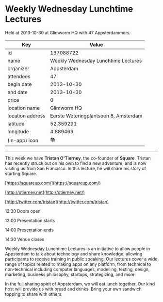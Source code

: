 # Weekly Wednesday Lunchtime Lectures
Held at 2013-10-30 at Glimworm HQ with 47 Appsterdammers.
        
|Key|Value
|---|---|
|id|[137088722](https://www.meetup.com/appsterdam/events/137088722/)|
|name|Weekly Wednesday Lunchtime Lectures|
|organizer|Appsterdam|
|attendees|47|
|begin date|2013-10-30|
|end date|2013-10-30|
|price|0|
|location name|Glimworm HQ|
|location address|Eerste Weteringplantsoen 8, Amsterdam|
|latitude|52.359291|
|longitude|4.889469|
|(in-app) icon|📚|

---

This week we have **Tristan O'Tierney**, the co-founder of **Square**. Tristan has recently struck out on his own to find a new adventure, and is now visiting us from San Francisco. In this lecture, he will share his story of starting Square.

[https://squareup.com/](https://squareup.com/)

[http://otierney.net](http://otierney.net/)

[http://twitter.com/tristan](http://twitter.com/tristan)

12:30 Doors open

13:00 Presentation starts

14:00 Presentation ends

14:30 Venue closes

Weekly Wednesday Lunchtime Lectures is an initiative to allow people in Appsterdam to talk about technology and share knowledge, allowing participants to receive training in public speaking. Our lectures cover a wide range of topics related to making apps on any platform, from technical to non-technical including computer languages, modelling, testing, design, marketing, business philosophy, startups, strategizing, and more.

In the full sharing spirit of Appsterdam, we will eat lunch together. Our kind host will provide us with bread and drinks. Bring your own sandwich topping to share with others.


